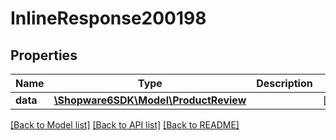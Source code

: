 # InlineResponse200198

## Properties
Name | Type | Description | Notes
------------ | ------------- | ------------- | -------------
**data** | [**\Shopware6SDK\Model\ProductReview**](ProductReview.md) |  | [optional] 

[[Back to Model list]](../../README.md#documentation-for-models) [[Back to API list]](../../README.md#documentation-for-api-endpoints) [[Back to README]](../../README.md)

